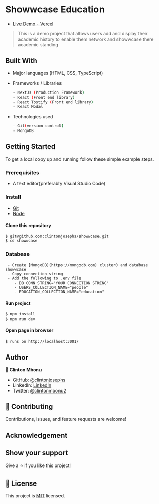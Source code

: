 # Showwcase Education

- [Live Demo - Vercel](https://showwcase-education.vercel.app/)

>  This is a demo project that allows users add and display their academic history to enable them network and showwcase there academic standing


## Built With

- Major languages (HTML, CSS, TypeScript)

- Frameworks / Libraries
  ```bash
  - NextJs (Production Framework)
  - React (Front end library)
  - React Tostify (Front end library)
  - React Modal
  ```

- Technologies used 
  
  ``` bash
  - Git(version control)
  - MongoDB
  ```

## Getting Started

To get a local copy up and running follow these simple example steps.

### Prerequisites
 - A text editor(preferably Visual Studio Code)

### Install
  -  [Git](https://git-scm.com/downloads)
  -  [Node](https://nodejs.org/en/download/)


#### Clone this repository

```bash
$ git@github.com:clintonjosephs/showwcase.git
$ cd showwcase
```

### Database
```
 - Create [MongoDB](https://mongodb.com) cluster0 and database showwcase
 - Copy connection string
 - Add the following to .env file
    - DB_CONN_STRING="YOUR CONNECTION STRING"
    - USERS_COLLECTION_NAME="people"
    - EDUCATION_COLLECTION_NAME="education"
```


#### Run project

```bash
$ npm install
$ npm run dev
```

#### Open page in browser
```bash
$ runs on http://localhost:3001/
```

## Author

👤 **Clinton Mbonu**

- GitHub: [@clintonjosephs](https://github.com/clintonjosephs)
- LinkedIn: [LinkedIn](https://linkedin.com/in/clinton-mbonu)
- Twitter: [@clintonmbonu2](https://twitter.com/clintonmbonu2)

## 🤝 Contributing

Contributions, issues, and feature requests are welcome!

## Acknowledgement

## Show your support

Give a ⭐️ if you like this project!

## 📝 License

This project is [MIT](https://opensource.org/licenses/MIT) licensed.
